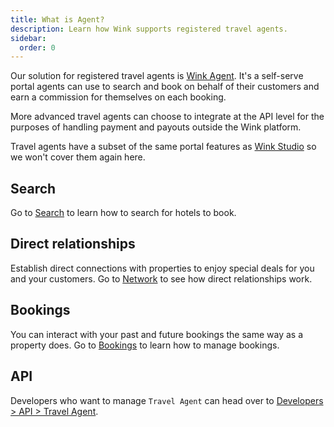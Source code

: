 ```yaml
---
title: What is Agent?
description: Learn how Wink supports registered travel agents.
sidebar:
  order: 0
---
```


Our solution for registered travel agents is [Wink Agent](https://agent.wink.travel). It's a self-serve portal agents can use to search and book on behalf of their customers and earn a commission for themselves on each booking.

More advanced travel agents can choose to integrate at the API level for the purposes of handling payment and payouts outside the Wink platform.

Travel agents have a subset of the same portal features as [Wink Studio](/studio/what-is-studio) so we won't cover them again here.

## Search

Go to [Search](/studio/search) to learn how to search for hotels to book.

## Direct relationships

Establish direct connections with properties to enjoy special deals for you and your customers. Go to [Network](/studio/network) to see how direct relationships work.

## Bookings

You can interact with your past and future bookings the same way as a property does. Go to [Bookings](/extranet/bookings) to learn how to manage bookings.

## API

Developers who want to manage `Travel Agent` can head over to [Developers > API > Travel Agent](/developers/apis/#travel-agent-api).
